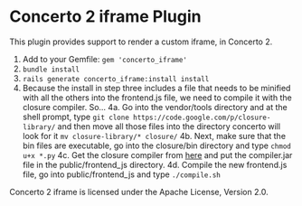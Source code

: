 # Concerto 2 iframe Plugin
This plugin provides support to render a custom iframe, in Concerto 2.

1.  Add to your Gemfile: ```gem 'concerto_iframe'```
2.  ```bundle install```
3.  ```rails generate concerto_iframe:install install```
4.  Because the install in step three includes a file that needs to be minified with all the others into the frontend.js file, we need to compile it with the closure compiler.  So...
4a.  Go into the vendor/tools directory and at the shell prompt, type ```git clone https://code.google.com/p/closure-library/``` and then move all those files into the directory concerto will look for it  ```mv closure-library/* closure/```
4b.  Next, make sure that the bin files are executable, go into the closure/bin directory and type ```chmod u+x *.py```
4c.  Get the closure compiler from [here](http://closure-compiler.googlecode.com/files/compiler-latest.zip) and put the compiler.jar file in the public/frontend_js directory.
4d.  Compile the new frontend.js file, go into public/frontend_js and type ```./compile.sh```

Concerto 2 iframe is licensed under the Apache License, Version 2.0.
